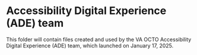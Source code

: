 # Accessibility Digital Experience (ADE) team

This folder will contain files created and used by the VA OCTO Accessibility Digital Experience (ADE) team, which launched on January 17, 2025.
